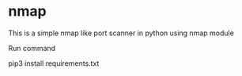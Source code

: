 # nmap
This is a simple nmap like port scanner in python using  nmap module 

Run command 

pip3 install requirements.txt
